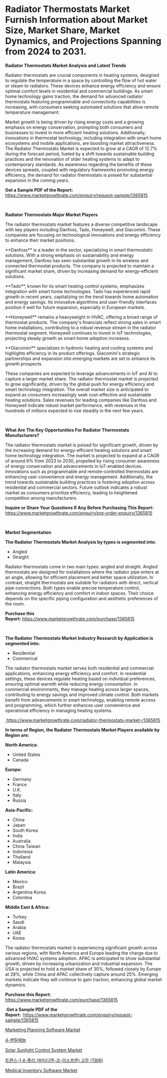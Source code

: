 <p><h1>Radiator Thermostats Market Furnish Information about Market Size, Market Share, Market Dynamics, and Projections Spanning from 2024 to 2031.</h1></p><p><strong>Radiator Thermostats Market Analysis and Latest Trends</strong></p>
<p><p>Radiator thermostats are crucial components in heating systems, designed to regulate the temperature in a space by controlling the flow of hot water or steam to radiators. These devices enhance energy efficiency and ensure optimal comfort levels in residential and commercial buildings. As smart home technology gains traction, the demand for advanced radiator thermostats featuring programmable and connectivity capabilities is increasing, with consumers seeking automated solutions that allow remote temperature management.</p><p>Market growth is being driven by rising energy costs and a growing emphasis on energy conservation, prompting both consumers and businesses to invest in more efficient heating solutions. Additionally, innovations in thermostat technology, including integration with smart home ecosystems and mobile applications, are boosting market attractiveness. The Radiator Thermostats Market is expected to grow at a CAGR of 12.7% during the forecast period, fueled by a shift towards sustainable building practices and the renovation of older heating systems to adapt to contemporary standards. As awareness regarding the benefits of these devices spreads, coupled with regulatory frameworks promoting energy efficiency, the demand for radiator thermostats is poised for substantial expansion in the coming years.</p></p>
<p><strong>Get a Sample PDF of the Report:&nbsp;</strong> <a href="https://www.marketgrowthrate.com/enquiry/request-sample/1365815">https://www.marketgrowthrate.com/enquiry/request-sample/1365815</a></p>
<p>&nbsp;</p>
<p><strong>Radiator Thermostats Major Market Players</strong></p>
<p><p>The radiator thermostats market features a diverse competitive landscape with key players including Danfoss, Tado, Honeywell, and Giacomini. These companies are focusing on technological innovations and energy efficiency to enhance their market positions.</p><p>**Danfoss** is a leader in the sector, specializing in smart thermostatic solutions. With a strong emphasis on sustainability and energy management, Danfoss has seen substantial growth in its wireless and connected thermostat products. The company is projected to maintain a significant market share, driven by increasing demand for energy-efficient solutions.</p><p>**Tado**, known for its smart heating control systems, emphasizes integration with smart home technologies. Tado has experienced rapid growth in recent years, capitalizing on the trend towards home automation and energy savings. Its innovative algorithms and user-friendly interfaces position it well for future expansion, especially in European markets.</p><p>**Honeywell** remains a heavyweight in HVAC, offering a broad range of thermostat products. The company's financials reflect strong sales in smart home installations, contributing to a robust revenue stream in the radiator thermostat segment. Honeywell continues to invest in IoT technologies, projecting steady growth as smart home adoption increases.</p><p>**Giacomini** specializes in hydronic heating and cooling systems and highlights efficiency in its product offerings. Giacomini's strategic partnerships and expansion into emerging markets are set to enhance its growth prospects.</p><p>These companies are expected to leverage advancements in IoT and AI to capture a larger market share. The radiator thermostat market is projected to grow significantly, driven by the global push for energy efficiency and smart technology integration. The overall market size is anticipated to expand as consumers increasingly seek cost-effective and sustainable heating solutions. Sales revenues for leading companies like Danfoss and Honeywell indicate robust market performance, with revenues in the hundreds of millions expected to rise steadily in the next few years.</p></p>
<p>&nbsp;</p>
<p><strong>What Are The Key Opportunities For Radiator Thermostats Manufacturers?</strong></p>
<p><p>The radiator thermostats market is poised for significant growth, driven by the increasing demand for energy-efficient heating solutions and smart home technology integration. The market is projected to expand at a CAGR of around 6% from 2023 to 2030, propelled by rising consumer awareness of energy conservation and advancements in IoT-enabled devices. Innovations such as programmable and remote-controlled thermostats are enhancing user convenience and energy management. Additionally, the trend towards sustainable building practices is fostering adoption across residential and commercial sectors. Future outlook indicates a robust market as consumers prioritize efficiency, leading to heightened competition among manufacturers.</p></p>
<p><strong>Inquire or Share Your Questions If Any Before Purchasing This Report:</strong> <a href="https://www.marketgrowthrate.com/enquiry/pre-order-enquiry/1365815">https://www.marketgrowthrate.com/enquiry/pre-order-enquiry/1365815</a></p>
<p>&nbsp;</p>
<p><strong>Market Segmentation</strong></p>
<p><strong>The Radiator Thermostats Market Analysis by types is segmented into:</strong></p>
<p><ul><li>Angled</li><li>Straight</li></ul></p>
<p><p>Radiator thermostats come in two main types: angled and straight. Angled thermostats are designed for installations where the radiator pipe enters at an angle, allowing for efficient placement and better space utilization. In contrast, straight thermostats are suitable for radiators with direct, vertical pipe connections. Both types enable precise temperature control, enhancing energy efficiency and comfort in indoor spaces. Their choice depends on the specific piping configuration and aesthetic preferences of the room.</p></p>
<p><strong>Purchase this Report:&nbsp;</strong><a href="https://www.marketgrowthrate.com/purchase/1365815">https://www.marketgrowthrate.com/purchase/1365815</a></p>
<p>&nbsp;</p>
<p><strong>The Radiator Thermostats Market Industry Research by Application is segmented into:</strong></p>
<p><ul><li>Residential</li><li>Commerical</li></ul></p>
<p><p>The radiator thermostats market serves both residential and commercial applications, enhancing energy efficiency and comfort. In residential settings, these devices regulate heating based on individual preferences, ensuring optimal warmth while reducing energy consumption. In commercial environments, they manage heating across larger spaces, contributing to energy savings and improved climate control. Both markets benefit from advancements in smart technology, enabling remote access and programming, which further enhances user convenience and operational efficiency in managing heating systems.</p></p>
<p><a href="https://www.marketgrowthrate.com/radiator-thermostats-market-r1365815">&nbsp;https://www.marketgrowthrate.com/radiator-thermostats-market-r1365815</a></p>
<p><strong>In terms of Region, the Radiator Thermostats Market Players available by Region are:</strong></p>
<p>
    <p> <strong> North America: </strong>
        <ul>
            <li>United States</li>
            <li>Canada</li>
        </ul>
        </p> 
    <p> <strong> Europe: </strong>
        <ul>
            <li>Germany</li>
            <li>France</li>
            <li>U.K.</li>
            <li>Italy</li>
            <li>Russia</li>
        </ul>
        </p> 
    <p> <strong> Asia-Pacific: </strong>
        <ul>
            <li>China</li>
            <li>Japan</li>
            <li>South Korea</li>
            <li>India</li>
            <li>Australia</li>
            <li>China Taiwan</li>
            <li>Indonesia</li>
            <li>Thailand</li>
            <li>Malaysia</li>
        </ul>
        </p> 
    <p> <strong> Latin America: </strong>
        <ul>
            <li>Mexico</li>
            <li>Brazil</li>
            <li>Argentina Korea</li>
            <li>Colombia</li>
        </ul>
        </p> 
    <p> <strong> Middle East & Africa: </strong>
        <ul>
            <li>Turkey</li>
            <li>Saudi</li>
            <li>Arabia</li>
            <li>UAE</li>
            <li>Korea</li>
        </ul>
    </p>
    </p>
<p><p>The radiator thermostats market is experiencing significant growth across various regions, with North America and Europe leading the charge due to advanced HVAC systems adoption. APAC is anticipated to show substantial growth, driven by increasing urbanization and industrial expansion. The USA is projected to hold a market share of 30%, followed closely by Europe at 28%, while China and APAC collectively capture around 25%. Emerging markets indicate they will continue to gain traction, enhancing global market dynamics.</p></p>
<p><strong>Purchase this Report: </strong><a href="https://www.marketgrowthrate.com/purchase/1365815">https://www.marketgrowthrate.com/purchase/1365815</a></p>
<p>&nbsp;<strong>Get a Sample PDF of the Report:&nbsp;&nbsp;</strong><a href="https://www.marketgrowthrate.com/enquiry/request-sample/1365815">https://www.marketgrowthrate.com/enquiry/request-sample/1365815</a></p>
<p><strong></strong></p>
<p><p><a href="https://www.linkedin.com/pulse/mapping-marketing-planning-software-market-trends-challenges-fg6ke">Marketing Planning Software Market</a></p><p><a href="https://medium.com/@gabrielblanda5656/%EA%B8%80%EB%A1%9C%EB%B2%8C-4-%ED%8E%9C%ED%8B%B8%ED%8E%98%EB%86%80-%EC%8B%9C%EC%9E%A5-%EC%A0%9C%ED%92%88-%EC%9C%A0%ED%98%95-%EC%9D%91%EC%9A%A9-%EB%B6%84%EC%95%BC-%EC%A7%80%EC%97%AD-%EB%B0%8F-%EA%B8%B0%EC%97%85%EB%B3%84-%EC%82%B0%EC%97%85-%EC%84%B8%EB%B6%84%ED%99%94-%EC%A0%84%EB%A7%9D-%EC%8B%9C%EC%9E%A5-%ED%8F%89%EA%B0%80-%EA%B2%BD%EC%9F%81-%EC%83%81%ED%99%A9-%EB%8F%99%ED%96%A5-%EB%B0%8F-%EC%A0%84%EB%A7%9D-2024-2031-931377e85d64?postPublishedType=repub">4-펜틸페놀</a></p><p><a href="https://medium.com/@baronjacobi/future-insights-into-the-solar-sunlight-control-system-market-trends-and-regional-analysis-for-the-bfa437d6f895?postPublishedType=repub">Solar Sunlight Control System Market</a></p><p><a href="https://medium.com/@gabrielblanda5656/trans-1-4-%ED%8F%B4%EB%A6%AC-%EB%B6%80%ED%83%80%EB%94%94%EC%97%94-%EC%BD%94-%EC%9D%B4%EC%8A%A4%ED%94%84%EB%A0%8C-%EA%B3%A0%EB%AC%B4-tbir-%EC%8B%9C%EC%9E%A5-%EB%8F%99%ED%96%A5-trans-1-4-%ED%8F%B4%EB%A6%AC-%EB%B6%80%ED%83%80%EB%94%94%EC%97%94-%EC%BD%94-%EC%9D%B4%EC%8A%A4%ED%94%84%EB%A0%8C-%EA%B3%A0%EB%AC%B4-tbir-%EC%8B%9C%EC%9E%A5-%ED%86%B5%EC%B0%B0%EB%A0%A5-%EB%B0%8F-%EC%98%88%EC%B8%A1-%EB%B6%84%EC%84%9D-2024-d8d9dfcfdf23?postPublishedType=repub">트랜스-1,4-폴리 (부타디엔-코-이소프렌) 고무 (TBIR)</a></p><p><a href="https://www.linkedin.com/pulse/medical-inventory-software-market-emerging-trends-future-9iake">Medical Inventory Software Market</a></p></p>